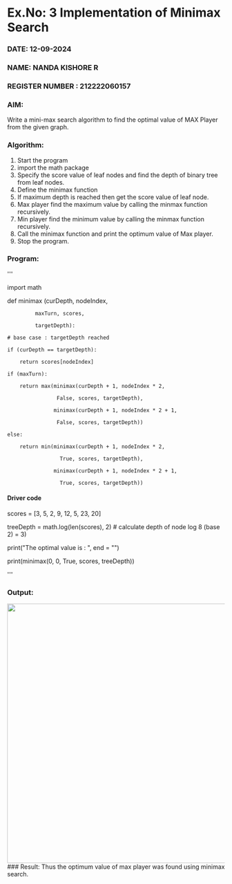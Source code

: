 # Ex.No: 3  Implementation of Minimax Search
### DATE: 12-09-2024
### NAME: NANDA KISHORE R
### REGISTER NUMBER : 212222060157
### AIM: 
Write a mini-max search algorithm to find the optimal value of MAX Player from the given graph.
### Algorithm:
1. Start the program
2. import the math package
3. Specify the score value of leaf nodes and find the depth of binary tree from leaf nodes.
4. Define the minimax function
5. If maximum depth is reached then get the score value of leaf node.
6. Max player find the maximum value by calling the minmax function recursively.
7. Min player find the minimum value by calling the minmax function recursively.
8. Call the minimax function  and print the optimum value of Max player.
9. Stop the program. 

### Program:
'''

import math

def minimax (curDepth, nodeIndex,

             maxTurn, scores,
             
             targetDepth):
             
    # base case : targetDepth reached
    
    if (curDepth == targetDepth):
    
        return scores[nodeIndex]
        
    if (maxTurn):
    
        return max(minimax(curDepth + 1, nodeIndex * 2,
        
                    False, scores, targetDepth),  
                    
                   minimax(curDepth + 1, nodeIndex * 2 + 1,
                   
                    False, scores, targetDepth))
                    
    else:
    
        return min(minimax(curDepth + 1, nodeIndex * 2,
        
                     True, scores, targetDepth),
                     
                   minimax(curDepth + 1, nodeIndex * 2 + 1,
                   
                     True, scores, targetDepth))
                     
#### Driver code
scores = [3, 5, 2, 9, 12, 5, 23, 20]

treeDepth = math.log(len(scores), 2) # calculate depth of node  log 8 (base 2) = 3)

print("The optimal value is : ", end = "")

print(minimax(0, 0, True, scores, treeDepth))


'''

### Output:

<img src = "https://github.com/user-attachments/assets/3df50667-705f-4b96-9641-ce1fc8a84c46" width="600">
### Result:
Thus the optimum value of max player was found using minimax search.
